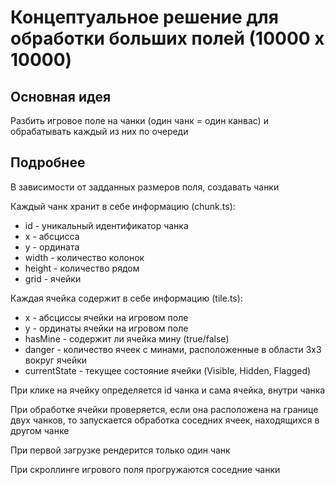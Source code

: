 # Концептуальное решение для обработки больших полей (10000 x 10000)

## Основная идея

Разбить игровое поле на чанки (один чанк = один канвас) и обрабатывать каждый из них по очереди

## Подробнее

В зависимости от задданных размеров поля, создавать чанки

Каждый чанк хранит в себе информацию (chunk.ts):

* id - уникальный идентификатор чанка
* x - абсцисса
* y - ордината
* width - количество колонок
* height - количество рядом
* grid - ячейки

Каждая ячейка содержит в себе информацию (tile.ts):
* x - абсциссы ячейки на игровом поле
* y - ординаты ячейки на игровом поле
* hasMine - содержит ли ячейка мину (true/false)
* danger - количество ячеек с минами, расположенные в области 3x3 вокруг ячейки
* currentState - текущее состояние ячейки (Visible, Hidden, Flagged)

При клике на ячейку определяется id чанка и сама ячейка, внутри чанка

При обработке ячейки проверяется, если она расположена на границе двух чанков, то запускается обработка соседних ячеек, находящихся в другом чанке

При первой загрузке рендерится только один чанк

При скроллинге игрового поля прогружаются соседние чанки
